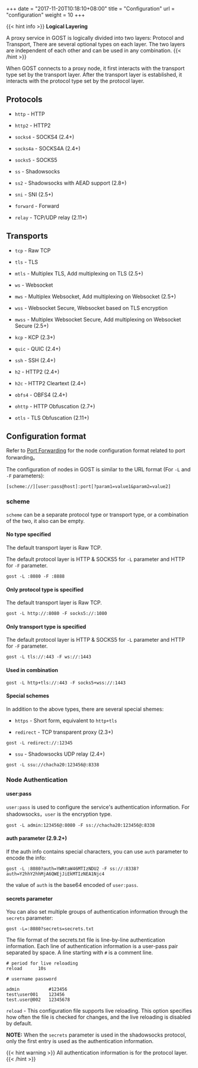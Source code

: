 +++
date = "2017-11-20T10:18:10+08:00"
title = "Configuration"
url = "configuration"
weight = 10
+++

{{< hint info >}}
**Logical Layering**

A proxy service in GOST is logically divided into two layers: Protocol and Transport, There are several optional types on each layer. The two layers are independent of each other and can be used in any combination.
{{< /hint >}}

When GOST connects to a proxy node, it first interacts with the transport type set by the transport layer. After the transport layer is established, it interacts with the protocol type set by the protocol layer.

## Protocols

* `http` - HTTP

* `http2` - HTTP2

* `socks4` - SOCKS4 (2.4+)

* `socks4a` - SOCKS4A (2.4+)

* `socks5` - SOCKS5

* `ss` - Shadowsocks

* `ss2` - Shadowsocks with AEAD support (2.8+)

* `sni` - SNI (2.5+)

* `forward` - Forward

* `relay` - TCP/UDP relay (2.11+)

## Transports

* `tcp` - Raw TCP

* `tls` - TLS

* `mtls` - Multiplex TLS, Add multiplexing on TLS (2.5+)

* `ws` - Websocket

* `mws` - Multiplex Websocket, Add multiplexing on Websocket (2.5+)

* `wss` - Websocket Secure, Websocket based on TLS encryption

* `mwss` - Multiplex Websocket Secure, Add multiplexing on Websocket Secure (2.5+)

* `kcp` - KCP (2.3+)

* `quic` - QUIC (2.4+)

* `ssh` - SSH (2.4+)

* `h2` - HTTP2 (2.4+)

* `h2c` - HTTP2 Cleartext (2.4+)

* `obfs4` - OBFS4 (2.4+)

* `ohttp` - HTTP Obfuscation (2.7+)

* `otls` - TLS Obfuscation (2.11+)

## Configuration format

Refer to [Port Forwarding](/port-forwarding/) for the node configuration format related to port forwarding。

The configuration of nodes in GOST is similar to the URL format (For `-L` and `-F` parameters):

```
[scheme://][user:pass@host]:port[?param1=value1&param2=value2]
```


### **scheme** 

`scheme` can be a separate protocol type or transport type, or a combination of the two, it also can be empty.

#### No type specified

The default transport layer is Raw TCP.

The default protocol layer is HTTP & SOCKS5 for `-L` parameter and HTTP for `-F` parameter.

```
gost -L :8080 -F :8888
```

#### Only protocol type is specified

The default transport layer is Raw TCP.

```
gost -L http://:8080 -F socks5://:1080
```

#### Only transport type is specified

The default protocol layer is HTTP & SOCKS5 for `-L` parameter and HTTP for `-F` parameter.

```
gost -L tls://:443 -F ws://:1443
```

#### Used in combination

```
gost -L http+tls://:443 -F socks5+wss://:1443
```

#### Special schemes

In addition to the above types, there are several special shemes:

* `https` - Short form, equivalent to `http+tls`

* `redirect` - TCP transparent proxy (2.3+)

 ```
 gost -L redirect://:12345
 ```

* `ssu` - Shadowsocks UDP relay (2.4+)

```
gost -L ssu://chacha20:123456@:8338
```

### **Node Authentication**

#### user:pass

`user:pass` is used to configure the service's authentication information. For shadowsocks，`user` is the encryption type.

```
gost -L admin:123456@:8080 -F ss://chacha20:123456@:8338
```

#### auth parameter (2.9.2+)

If the auth info contains special characters, you can use `auth` parameter to encode the info:

```
gost -L :8080?auth=YWRtaW46MTIzNDU2 -F ss://:8338?auth=Y2hhY2hhMjA6QWEjJiEkMTIzNEA1Njc4
```
the value of `auth` is the base64 encoded of `user:pass`.


#### secrets parameter

You can also set multiple groups of authentication information through the `secrets` parameter:

```
gost -L=:8080?secrets=secrets.txt
```

The file format of the secrets.txt file is line-by-line authentication information. Each line of authentication information is a user-pass pair separated by space. A line starting with `#` is a comment line.

```
# period for live reloading
reload      10s

# username password

admin           #123456
test\user001    123456
test.user@002   12345678
```

`reload` - This configuration file supports live reloading. This option specifies how often the file is checked for changes, and the live reloading is disabled by default.

**NOTE:** When the `secrets` parameter is used in the shadowsocks protocol, only the first entry is used as the authentication information.

{{< hint warning >}}
All authentication information is for the protocol layer.
{{< /hint >}}
